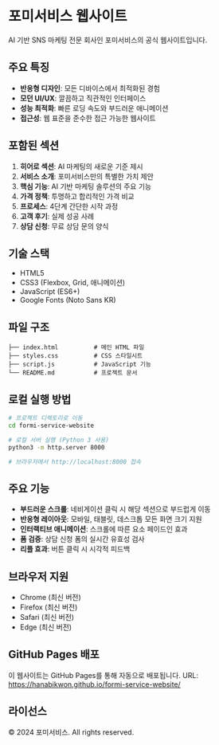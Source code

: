 # 포미서비스 웹사이트

AI 기반 SNS 마케팅 전문 회사인 포미서비스의 공식 웹사이트입니다.

## 주요 특징

- **반응형 디자인**: 모든 디바이스에서 최적화된 경험
- **모던 UI/UX**: 깔끔하고 직관적인 인터페이스
- **성능 최적화**: 빠른 로딩 속도와 부드러운 애니메이션
- **접근성**: 웹 표준을 준수한 접근 가능한 웹사이트

## 포함된 섹션

1. **히어로 섹션**: AI 마케팅의 새로운 기준 제시
2. **서비스 소개**: 포미서비스만의 특별한 가치 제안
3. **핵심 기능**: AI 기반 마케팅 솔루션의 주요 기능
4. **가격 정책**: 투명하고 합리적인 가격 비교
5. **프로세스**: 4단계 간단한 시작 과정
6. **고객 후기**: 실제 성공 사례
7. **상담 신청**: 무료 상담 문의 양식

## 기술 스택

- HTML5
- CSS3 (Flexbox, Grid, 애니메이션)
- JavaScript (ES6+)
- Google Fonts (Noto Sans KR)

## 파일 구조

```
├── index.html          # 메인 HTML 파일
├── styles.css          # CSS 스타일시트
├── script.js           # JavaScript 기능
└── README.md           # 프로젝트 문서
```

## 로컬 실행 방법

```bash
# 프로젝트 디렉토리로 이동
cd formi-service-website

# 로컬 서버 실행 (Python 3 사용)
python3 -m http.server 8000

# 브라우저에서 http://localhost:8000 접속
```

## 주요 기능

- **부드러운 스크롤**: 네비게이션 클릭 시 해당 섹션으로 부드럽게 이동
- **반응형 레이아웃**: 모바일, 태블릿, 데스크톱 모든 화면 크기 지원
- **인터랙티브 애니메이션**: 스크롤에 따른 요소 페이드인 효과
- **폼 검증**: 상담 신청 폼의 실시간 유효성 검사
- **리플 효과**: 버튼 클릭 시 시각적 피드백

## 브라우저 지원

- Chrome (최신 버전)
- Firefox (최신 버전)
- Safari (최신 버전)
- Edge (최신 버전)

## GitHub Pages 배포

이 웹사이트는 GitHub Pages를 통해 자동으로 배포됩니다.
URL: https://hanabikwon.github.io/formi-service-website/

## 라이선스

© 2024 포미서비스. All rights reserved.